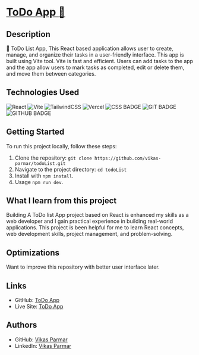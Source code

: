 # [ToDo App :ledger:](https://github.com/vikas-parmar/todoList/)

## Description
:pushpin: ToDo List App, This React based application allows user to create, manage, and organize their tasks in a user-friendly interface. This app is built using Vite tool. Vite is fast and efficient.
Users can add tasks to the app and the app allow users to mark tasks as completed, edit or delete them, and move them between categories.

## Technologies Used
![React](https://img.shields.io/badge/react-%2320232a.svg?style=for-the-badge&logo=react&logoColor=%2361DAFB)
![Vite](https://img.shields.io/badge/vite-%23646CFF.svg?style=for-the-badge&logo=vite&logoColor=white)
![TailwindCSS](https://img.shields.io/badge/tailwindcss-%2338B2AC.svg?style=for-the-badge&logo=tailwind-css&logoColor=white)
![Vercel](https://img.shields.io/badge/vercel-%23000000.svg?style=for-the-badge&logo=vercel&logoColor=white)
![CSS BADGE](https://img.shields.io/badge/CSS-239120?&style=for-the-badge&logo=css3&logoColor=white)
![GIT BADGE](https://img.shields.io/badge/GIT-E44C30?style=for-the-badge&logo=git&logoColor=white)
![GITHUB BADGE](https://img.shields.io/badge/GitHub-100000?style=for-the-badge&logo=github&logoColor=white)

## Getting Started

To run this project locally, follow these steps:

1. Clone the repository: `git clone https://github.com/vikas-parmar/todoList.git`
2. Navigate to the project directory: `cd todoList`
3. Install with `npm install`.
4. Usage `npm run dev`.

## What I learn from this project
Building A ToDo list App project based on React is enhanced my skills as a web developer and  I gain practical experience in building real-world applications.
This project is been helpful for me to learn React concepts, web development skills, project management, and problem-solving.

## Optimizations
Want to improve this repository with better user interface later.


## Links
- GitHub:  [ToDo App](https://github.com/vikas-parmar/todoList/)
- Live Site: [ToDo App](https://todo-app-vikas-parmar.vercel.app/)

## Authors
- GitHub: [Vikas Parmar](https://github.com/vikas-parmar)
- LinkedIn: [Vikas Parmar](https://www.linkedin.com/in/vikas-parmar/)
